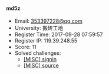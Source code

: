 #### md5z  

* Email: 353397228@qq.com  
* University: 搬砖工地  
* Register Time: 2017-09-28 07:59:57  
* Register IP: 119.39.248.55  
* Score: 11  
* Solved challenges: 
  * [[MISC] signin](https://github.com/SniperOJ/Challenges/blob/master/misc/signin.json)  
  * [[MISC] source](https://github.com/SniperOJ/Challenges/blob/master/misc/source.json)  
